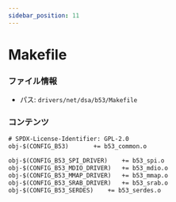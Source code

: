 ```yaml
---
sidebar_position: 11
---
```

# Makefile

### ファイル情報

- パス: `drivers/net/dsa/b53/Makefile`

### コンテンツ

```txt
# SPDX-License-Identifier: GPL-2.0
obj-$(CONFIG_B53)		+= b53_common.o

obj-$(CONFIG_B53_SPI_DRIVER)	+= b53_spi.o
obj-$(CONFIG_B53_MDIO_DRIVER)	+= b53_mdio.o
obj-$(CONFIG_B53_MMAP_DRIVER)	+= b53_mmap.o
obj-$(CONFIG_B53_SRAB_DRIVER)	+= b53_srab.o
obj-$(CONFIG_B53_SERDES)	+= b53_serdes.o

```
